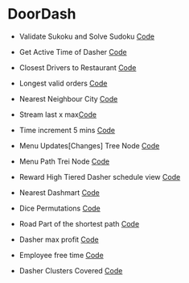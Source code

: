 # DoorDash

- Validate Sukoku and Solve Sudoku [Code](https://github.com/AnudeepBalla10/DoorDash/blob/main/CodingChallenges/Suduko.md)

- Get Active Time of Dasher [Code](https://github.com/AnudeepBalla10/DoorDash/blob/main/CodingChallenges/Get%20Active%20Time.md)

- Closest Drivers to Restaurant [Code](https://github.com/AnudeepBalla10/DoorDash/blob/main/CodingChallenges/Closest%20Drivers%20to%20Restaurant.md)

- Longest valid orders [Code](https://github.com/AnudeepBalla10/DoorDash/blob/main/CodingChallenges/ValidOrders.md)

- Nearest Neighbour City [Code](https://github.com/AnudeepBalla10/DoorDash/blob/main/CodingChallenges/Nearest%20Neighbour%20City.md)

- Stream last x max[Code](https://github.com/AnudeepBalla10/DoorDash/blob/main/CodingChallenges/Stream%20last%20x%20max.md)
  
- Time increment 5 mins [Code](https://github.com/AnudeepBalla10/DoorDash/blob/main/CodingChallenges/Time%20Range%205min.md)

- Menu Updates[Changes] Tree Node [Code](https://github.com/AnudeepBalla10/DoorDash/blob/main/CodingChallenges/menus%20Updated%20Tree.md)

- Menu Path Trei Node [Code](https://github.com/AnudeepBalla10/DoorDash/blob/main/CodingChallenges/Doordash%20Restaurant%20Menus.md)

- Reward High Tiered Dasher schedule view [Code](https://github.com/AnudeepBalla10/DoorDash/blob/main/CodingChallenges/deliveries%20Dasher%20scheduled.md)

- Nearest Dashmart [Code](https://github.com/AnudeepBalla10/DoorDash/blob/main/CodingChallenges/ADashMart.md)

- Dice Permutations [Code](https://github.com/AnudeepBalla10/DoorDash/blob/main/CodingChallenges/DicePermutations.md)

- Road Part of the shortest path [Code](https://github.com/AnudeepBalla10/DoorDash/blob/main/CodingChallenges/shortest%20path%20Nodes.md)

- Dasher max profit [Code](https://github.com/AnudeepBalla10/DoorDash/blob/main/CodingChallenges/Dasher%20max%20profit.md)

- Employee free time [Code](https://leetcode.com/problems/employee-free-time/)

- Dasher Clusters Covered [Code](https://github.com/AnudeepBalla10/DoorDash/blob/main/CodingChallenges/Clusters%20Covered.md)
